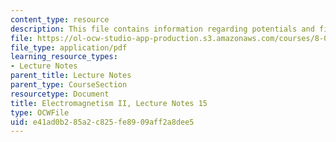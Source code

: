 ```yaml
---
content_type: resource
description: This file contains information regarding potentials and fields.
file: https://ol-ocw-studio-app-production.s3.amazonaws.com/courses/8-07-electromagnetism-ii-fall-2012/e41ad0b285a2c825fe8909aff2a8dee5_MIT8_07F12_ln15.pdf
file_type: application/pdf
learning_resource_types:
- Lecture Notes
parent_title: Lecture Notes
parent_type: CourseSection
resourcetype: Document
title: Electromagnetism II, Lecture Notes 15
type: OCWFile
uid: e41ad0b2-85a2-c825-fe89-09aff2a8dee5
---
```

